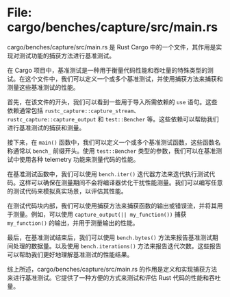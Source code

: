 # File: cargo/benches/capture/src/main.rs

cargo/benches/capture/src/main.rs 是 Rust Cargo 中的一个文件，其作用是实现对测试功能的捕获方法进行基准测试。

在 Cargo 项目中，基准测试是一种用于衡量代码性能和吞吐量的特殊类型的测试。在这个文件中，我们可以定义一个或多个基准测试，并使用捕获方法来捕获和测量这些基准测试的性能。

首先，在该文件的开头，我们可以看到一些用于导入所需依赖的 `use` 语句。这些依赖通常包括 `rustc_capture::capture_stream`、`rustc_capture::capture_output` 和 `test::Bencher` 等。这些依赖可以帮助我们进行基准测试的捕获和测量。

接下来，在 `main()` 函数中，我们可以定义一个或多个基准测试函数，这些函数名称通常以 `bench_` 前缀开头。使用 `test::Bencher` 类型的参数，我们可以在基准测试中使用各种 telemetry 功能来测量代码的性能。

在基准测试函数中，我们可以使用 `bench.iter()` 迭代器方法来迭代执行测试代码。这样可以确保在测量期间不会将编译器优化干扰性能测量。我们可以编写任意的测试代码来模拟真实场景，以评估其性能。

在测试代码块内部，我们可以使用捕获方法来捕获函数的输出或错误流，并将其用于测量。例如，可以使用 `capture_output(|| my_function())` 捕获 `my_function()` 的输出，并用于测量输出的性能。

最后，在基准测试结束后，我们可以使用 `bench.bytes()` 方法来报告基准测试期间处理的数据量。以及使用 `bench.iterations()` 方法来报告迭代次数。这些报告可以帮助我们更好地理解基准测试的性能结果。

综上所述，cargo/benches/capture/src/main.rs 的作用是定义和实现捕获方法来进行基准测试。它提供了一种方便的方式来测试和评估 Rust 代码的性能和吞吐量。

